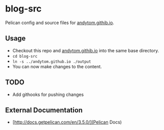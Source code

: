 blog-src
========

Pelican config and source files for [andytom.githib.io](https://github.com/andytom/andytom.github.io).


Usage
-----

* Checkout this repo and [andytom.githib.io](https://github.com/andytom/andytom.github.io) into the same base directory.
* ```cd blog-src```
* ```ln -s ../andytom.github.io ./output```
* You can now make changes to the content.


TODO
----

* Add githooks for pushing changes


External Documentation
----------------------

* [http://docs.getpelican.com/en/3.5.0/](Pelican Docs)
